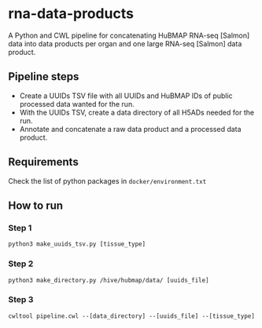 # rna-data-products
A Python and CWL pipeline for concatenating HuBMAP RNA-seq [Salmon] data into data products per organ and one large RNA-seq [Salmon] data product.
## Pipeline steps
* Create a UUIDs TSV file with all UUIDs and HuBMAP IDs of public processed data wanted for the run.
* With the UUIDs TSV, create a data directory of all H5ADs needed for the run.
* Annotate and concatenate a raw data product and a processed data product.
## Requirements
Check the list of python packages in `docker/environment.txt`
## How to run
### Step 1
`python3 make_uuids_tsv.py [tissue_type]`
### Step 2
`python3 make_directory.py /hive/hubmap/data/ [uuids_file]`
### Step 3 
`cwltool pipeline.cwl --[data_directory] --[uuids_file] --[tissue_type]`

